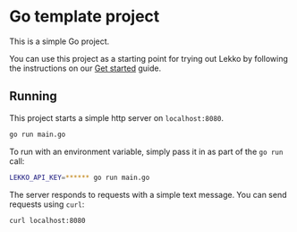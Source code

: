 # Go template project

This is a simple Go project.

You can use this project as a starting point for trying out Lekko by following the instructions on our [Get started](https://docs.lekko.com) guide.

## Running

This project starts a simple http server on `localhost:8080`.

```bash
go run main.go
```

To run with an environment variable, simply pass it in as part of the `go run` call:

```bash
LEKKO_API_KEY=****** go run main.go
```

The server responds to requests with a simple text message. You can send requests using `curl`:

```bash
curl localhost:8080
```
